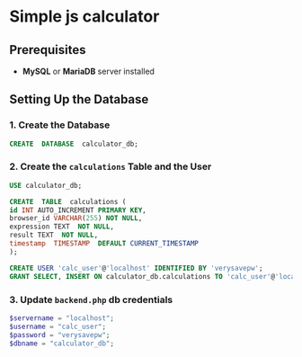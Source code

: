 
# Simple js calculator

## Prerequisites

-  **MySQL** or **MariaDB** server installed
## Setting Up the Database

  

### 1. Create the Database
```sql
CREATE  DATABASE  calculator_db;
```
### 2. Create the `calculations` Table and the User
```sql
USE calculator_db;

CREATE  TABLE  calculations (
id INT AUTO_INCREMENT PRIMARY KEY,
browser_id VARCHAR(255) NOT NULL,
expression TEXT  NOT NULL,
result TEXT  NOT NULL,
timestamp  TIMESTAMP  DEFAULT CURRENT_TIMESTAMP
);

CREATE USER 'calc_user'@'localhost' IDENTIFIED BY 'verysavepw';
GRANT SELECT, INSERT ON calculator_db.calculations TO 'calc_user'@'localhost';
```
### 3. Update `backend.php` db credentials

```php
$servername = "localhost";
$username = "calc_user";
$password = "verysavepw";
$dbname = "calculator_db";
```